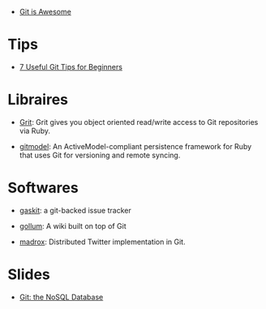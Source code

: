 
- [Git is Awesome](http://jeetworks.org/node/11)


# Tips

- [7 Useful Git Tips for Beginners](http://sixrevisions.com/web-development/git-tips/)


# Libraires

- [Grit](https://github.com/mojombo/grit):
Grit gives you object oriented read/write access to Git repositories via Ruby.

- [gitmodel](https://github.com/pauldowman/gitmodel):
An ActiveModel-compliant persistence framework for Ruby that uses Git for versioning and remote syncing.


# Softwares

- [gaskit](https://github.com/bkeepers/gaskit):
a git-backed issue tracker

- [gollum](https://github.com/gollum/gollum):
A wiki built on top of Git

- [madrox](https://github.com/technoweenie/madrox):
Distributed Twitter implementation in Git.


# Slides

- [Git: the NoSQL Database](https://speakerdeck.com/bkeepers/git-the-nosql-database)
